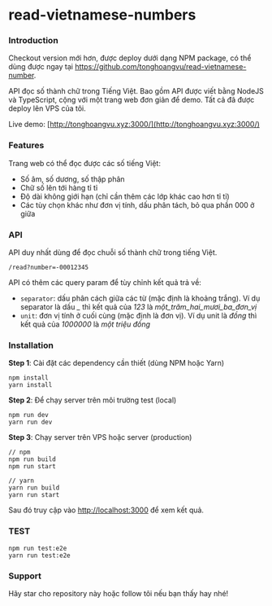 # read-vietnamese-numbers

### Introduction

Checkout version mới hơn, được deploy dưới dạng NPM package, có thể dùng được ngay tại https://github.com/tonghoangvu/read-vietnamese-number.

API đọc số thành chữ trong Tiếng Việt.
Bao gồm API được viết bằng NodeJS và TypeScript, cộng với một trang web đơn giản để demo. Tất cả đã được deploy lên VPS của tôi.

Live demo: [http://tonghoangvu.xyz:3000/](http://tonghoangvu.xyz:3000/)

### Features

Trang web có thể đọc được các số tiếng Việt:
* Số âm, số dương, số thập phân
* Chữ số lên tới hàng tỉ tỉ
* Độ dài không giới hạn (chỉ cần thêm các lớp khác cao hơn tỉ tỉ)
* Các tùy chọn khác như đơn vị tính, dấu phân tách, bỏ qua phần 000 ở giữa

### API

API duy nhất dùng để đọc chuỗi số thành chữ trong tiếng Việt.

```
/read?number=-00012345
```

API có thêm các query param để tùy chỉnh kết quả trả về:

* `separator`: dấu phân cách giữa các từ (mặc định là khoảng trắng). Ví dụ separator là dấu *_* thì kết quả của *123* là *một_trăm_hai_mươi_ba_đơn_vị*
* `unit`: đơn vị tính ở cuối cùng (mặc định là đơn vị). Ví dụ unit là *đồng* thì kết quả của *1000000* là *một triệu đồng*

### Installation

**Step 1**: Cài đặt các dependency cần thiết (dùng NPM hoặc Yarn)

```shell
npm install
yarn install
```

**Step 2**: Để chạy server trên môi trường test (local)

```shell
npm run dev
yarn run dev
```

**Step 3**: Chạy server trên VPS hoặc server (production)

```shell
// npm
npm run build
npm run start

// yarn
yarn run build
yarn run start
```

Sau đó truy cập vào [http://localhost:3000](http://localhost:3000) để xem kết quả.

### TEST

```shell
npm run test:e2e
yarn run test:e2e
```

### Support

Hãy star cho repository này hoặc follow tôi nếu bạn thấy hay nhé!
